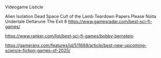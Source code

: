 Videogame Listicle


Alien Isolation
Dead Space
Cult of the Lamb
Teardown
Papers Please
Noita
Undertale
Deltarune
The Exit 8
https://www.gamesradar.com/best-sci-fi-games/


https://www.ranker.com/list/best-sci-fi-games/bobby-bernstein


https://gameranx.com/features/id/511668/article/best-new-upcoming-science-fiction-games-of-2025/
